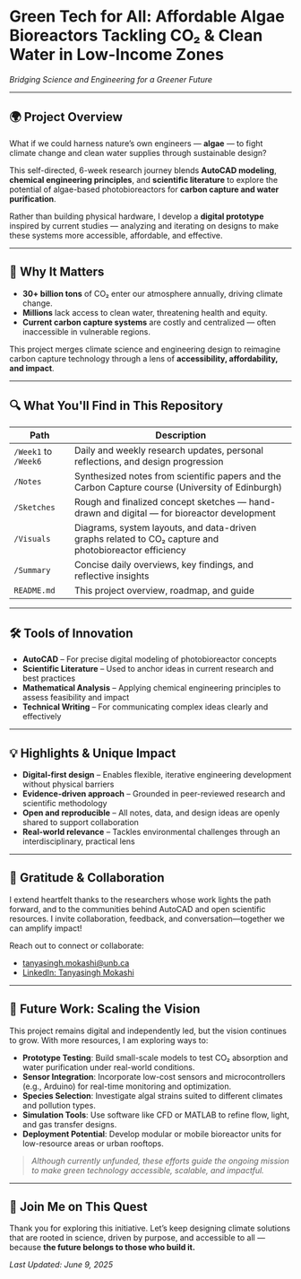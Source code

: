 # Green Tech for All: Affordable Algae Bioreactors Tackling CO₂ & Clean Water in Low-Income Zones
*Bridging Science and Engineering for a Greener Future*

---

## 🌍 Project Overview

What if we could harness nature’s own engineers — **algae** — to fight climate change and clean water supplies through sustainable design?

This self-directed, 6-week research journey blends **AutoCAD modeling**, **chemical engineering principles**, and **scientific literature** to explore the potential of algae-based photobioreactors for **carbon capture and water purification**.

Rather than building physical hardware, I develop a **digital prototype** inspired by current studies — analyzing and iterating on designs to make these systems more accessible, affordable, and effective.

---

## 🚀 Why It Matters

- **30+ billion tons** of CO₂ enter our atmosphere annually, driving climate change.  
- **Millions** lack access to clean water, threatening health and equity.  
- **Current carbon capture systems** are costly and centralized — often inaccessible in vulnerable regions.

This project merges climate science and engineering design to reimagine carbon capture technology through a lens of **accessibility, affordability, and impact**.

---

## 🔍 What You'll Find in This Repository

| Path              | Description                                                                 |
|-------------------|-----------------------------------------------------------------------------|
| `/Week1` to `/Week6` | Daily and weekly research updates, personal reflections, and design progression |
| `/Notes`          | Synthesized notes from scientific papers and the Carbon Capture course (University of Edinburgh) |
| `/Sketches`       | Rough and finalized concept sketches — hand-drawn and digital — for bioreactor development |
| `/Visuals`        | Diagrams, system layouts, and data-driven graphs related to CO₂ capture and photobioreactor efficiency |
| `/Summary`        | Concise daily overviews, key findings, and reflective insights |
| `README.md`       | This project overview, roadmap, and guide |

---

## 🛠 Tools of Innovation

- **AutoCAD** – For precise digital modeling of photobioreactor concepts  
- **Scientific Literature** – Used to anchor ideas in current research and best practices  
- **Mathematical Analysis** – Applying chemical engineering principles to assess feasibility and impact  
- **Technical Writing** – For communicating complex ideas clearly and effectively  

---

## 💡 Highlights & Unique Impact

-  **Digital-first design** – Enables flexible, iterative engineering development without physical barriers  
- **Evidence-driven approach** – Grounded in peer-reviewed research and scientific methodology  
- **Open and reproducible** – All notes, data, and design ideas are openly shared to support collaboration  
-  **Real-world relevance** – Tackles environmental challenges through an interdisciplinary, practical lens  

---

## 🙌 Gratitude & Collaboration

I extend heartfelt thanks to the researchers whose work lights the path forward, and to the communities behind AutoCAD and open scientific resources. I invite collaboration, feedback, and conversation—together we can amplify impact!

Reach out to connect or collaborate:
- [tanyasingh.mokashi@unb.ca](mailto:tanyasingh.mokashi@unb.ca)  
-  [LinkedIn: Tanyasingh Mokashi](https://www.linkedin.com/in/tanyasinghmokashi)

---

## 🔭 Future Work: Scaling the Vision

This project remains digital and independently led, but the vision continues to grow. With more resources, I am exploring ways to:

- **Prototype Testing**: Build small-scale models to test CO₂ absorption and water purification under real-world conditions.  
- **Sensor Integration**: Incorporate low-cost sensors and microcontrollers (e.g., Arduino) for real-time monitoring and optimization.  
- **Species Selection**: Investigate algal strains suited to different climates and pollution types.  
- **Simulation Tools**: Use software like CFD or MATLAB to refine flow, light, and gas transfer designs.  
- **Deployment Potential**: Develop modular or mobile bioreactor units for low-resource areas or urban rooftops.

> *Although currently unfunded, these efforts guide the ongoing mission to make green technology accessible, scalable, and impactful.*

---

## 🌱 Join Me on This Quest

Thank you for exploring this initiative. Let’s keep designing climate solutions that are rooted in science, driven by purpose, and accessible to all — because **the future belongs to those who build it.**

_Last Updated: June 9, 2025_











